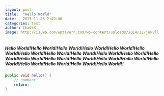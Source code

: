 ```yaml
---
layout: post
title:  "Hello World"
date:   2015-11-26 2:49:00
categories: test
author: Cha0sX
image: http://i1.wp.com/wptavern.com/wp-content/uploads/2014/12/jekyll.png
---
```

##### Hello World!Hello World!Hello World!Hello World!Hello World!Hello World!Hello World!Hello World!Hello World!Hello World!Hello World!Hello World!Hello World!Hello World!Hello World!Hello World!Hello World!Hello World!Hello World!Hello World!Hello World!Hello World!!

```java
public void hello() {
	// comment
	return;
}
```
